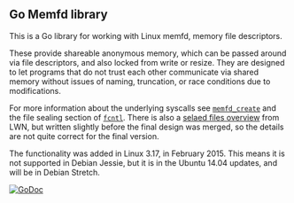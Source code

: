## Go Memfd library

This is a Go library for working with Linux memfd, memory file descriptors.

These provide shareable anonymous memory, which can be passed around via file descriptors,
and also locked from write or resize. They are designed to let programs that do not trust each
other communicate via shared memory without issues of naming, truncation, or race conditions due
to modifications.

For more information about the underlying syscalls see [`memfd_create`](http://man7.org/linux/man-pages/man2/memfd_create.2.html)
and the file sealing section of [`fcntl`](http://man7.org/linux/man-pages/man2/fcntl.2.html). There is also a
[selaed files overview](https://lwn.net/Articles/593918/) from LWN, but written slightly before the final design was merged,
so the details are not quite correct for the final version.

The functionality was added in Linux 3.17, in February 2015. This means it is not supported in Debian Jessie, but it is in the
Ubuntu 14.04 updates, and will be in Debian Stretch.

[![GoDoc](https://godoc.org/github.com/justincormack/go-memfd?status.svg)](https://godoc.org/github.com/justincormack/go-memfd)
